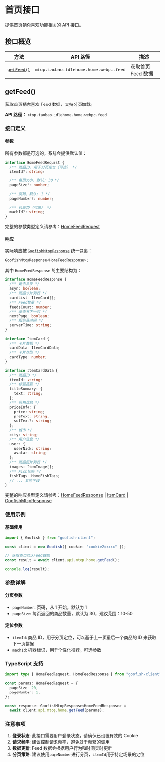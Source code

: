 # 首页接口

提供首页猜你喜欢功能相关的 API 接口。

## 接口概览

| 方法                    | API 路径                               | 描述               |
| ----------------------- | -------------------------------------- | ------------------ |
| [`getFeed()`](#getfeed) | `mtop.taobao.idlehome.home.webpc.feed` | 获取首页 Feed 数据 |

## getFeed()

获取首页猜你喜欢 Feed 数据，支持分页加载。

**API 路径：** `mtop.taobao.idlehome.home.webpc.feed`

### 接口定义

#### 参数

所有参数都是可选的，系统会提供默认值：

```typescript
interface HomeFeedRequest {
  /** 商品ID，用于分页定位（可选） */
  itemId?: string;

  /** 每页大小，默认: 30 */
  pageSize?: number;

  /** 页码，默认: 1 */
  pageNumber?: number;

  /** 机器ID（可选） */
  machId?: string;
}
```

完整的参数类型定义请参考：[HomeFeedRequest](../reference/types.md#homefeedrequest)

#### 响应

实际响应被 [`GoofishMtopResponse`](../reference/types.md#goofishmtopresponse) 统一包裹：

```typescript
GoofishMtopResponse<HomeFeedResponse>;
```

其中 `HomeFeedResponse` 的主要结构为：

```typescript
interface HomeFeedResponse {
  /** 是否异步 */
  asyn: boolean;
  /** 商品卡片列表 */
  cardList: ItemCard[];
  /** Feed数量 */
  feedsCount: number;
  /** 是否有下一页 */
  nextPage: boolean;
  /** 服务器时间 */
  serverTime: string;
}

interface ItemCard {
  /** 卡片数据 */
  cardData: ItemCardData;
  /** 卡片类型 */
  cardType: number;
}

interface ItemCardData {
  /** 商品ID */
  itemId: string;
  /** 标题摘要 */
  titleSummary: {
    text: string;
  };
  /** 价格信息 */
  priceInfo: {
    price: string;
    preText: string;
    sufText?: string;
  };
  /** 城市 */
  city: string;
  /** 用户信息 */
  user: {
    userNick: string;
    avatar: string;
  };
  /** 商品图片列表 */
  images: ItemImage[];
  /** Fish标签 */
  fishTags: HomeFishTags;
  // ... 其他字段
}
```

完整的响应类型定义请参考：[HomeFeedResponse](../reference/types.md#homefeedresponse) | [ItemCard](../reference/types.md#itemcard) | [GoofishMtopResponse](../reference/types.md#goofishmtopresponse)

### 使用示例

#### 基础使用

```typescript
import { Goofish } from "goofish-client";

const client = new Goofish({ cookie: "cookie2=xxxx" });

// 获取首页默认Feed数据
const result = await client.api.mtop.home.getFeed();

console.log(result);
```

### 参数详解

#### 分页参数

- `pageNumber`: 页码，从 1 开始，默认为 1
- `pageSize`: 每页返回的商品数量，默认为 30，建议范围：10-50

#### 定位参数

- `itemId`: 商品 ID，用于分页定位，可以基于上一页最后一个商品的 ID 来获取下一页数据
- `machId`: 机器标识，用于个性化推荐，可选参数

### TypeScript 支持

```typescript
import type { HomeFeedRequest, HomeFeedResponse } from "goofish-client";

const params: HomeFeedRequest = {
  pageSize: 20,
  pageNumber: 1,
};

const response: GoofishMtopResponse<HomeFeedResponse> =
  await client.api.mtop.home.getFeed(params);
```

### 注意事项

1. **登录状态**: 此接口需要用户登录状态，请确保已设置有效的 Cookie
2. **请求频率**: 建议控制请求频率，避免过于频繁的调用
3. **数据更新**: Feed 数据会根据用户行为和时间实时更新
4. **分页策略**: 建议使用`pageNumber`进行分页，`itemId`用于特定场景的定位

